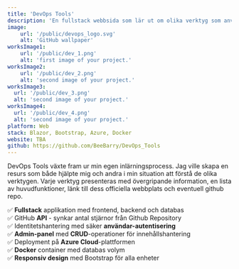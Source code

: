 ```yaml
---
title: 'DevOps Tools'
description: 'En fullstack webbsida som lär ut om olika verktyg som används inom DevOps rollen'
image:
    url: '/public/devops_logo.svg'
    alt: 'GitHub wallpaper'
worksImage1:
    url: '/public/dev_1.png'
    alt: 'first image of your project.'
worksImage2:
    url: '/public/dev_2.png'
    alt: 'second image of your project.'
worksImage3:
  url: '/public/dev_3.png'
  alt: 'second image of your project.'
worksImage4:
  url: '/public/dev_4.png'
  alt: 'second image of your project.'
platform: Web
stack: Blazor, Bootstrap, Azure, Docker 
website: TBA
github: https://github.com/BeeBarry/DevOps_Tools
---
```


DevOps Tools växte fram ur min egen inlärningsprocess. 
Jag ville skapa en resurs som 
både hjälpte mig och andra i min situation att förstå de olika verktygen.
Varje verktyg presenteras med övergripande information, en lista av 
huvudfunktioner, länk till dess officiella webbplats och eventuell github repo.

✅ **Fullstack** applikation med frontend, backend och databas<br>
✅ GitHub **API** - synkar antal stjärnor från Github Repository <br>
✅ Identitetshantering med säker **användar-autentisering**<br>
✅ **Admin-panel** med **CRUD**-operationer för innehållshantering<br>
✅ Deployment på **Azure Cloud**-plattformen<br>
✅ **Docker** container med databas volym<br>
✅ **Responsiv design** med Bootstrap för alla enheter<br>


